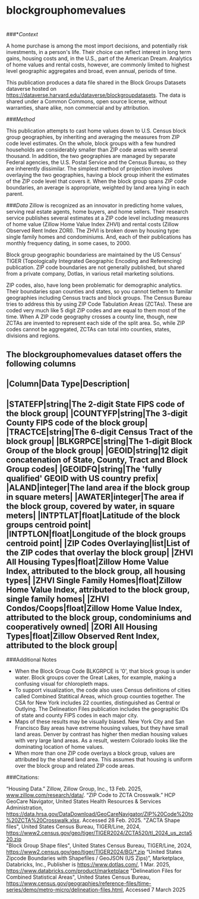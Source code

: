#
# blockgrouphomevalues
#
###**Context*

A home purchase is among the most import decisions, and potentially risk investments, in a person's life. Their choice can reflect interest in long term gains, housing costs and, in the U.S., part of the American Dream. Analytics of home values and rental costs, however, are commonly limited to highest level geographic aggregates and broad, even annual, periods of time.

This publication produces a data file shared in the Block Groups Datasets dataverse hosted on https://dataverse.harvard.edu/dataverse/blockgroupdatasets. The data is shared under a Common Commons, open source license, without warranties, share alike, non commercial and by attribution.

###*Method*

This publication attempts to cast home values down to U.S. Census block group geographies, by inheriting and averaging the measures from ZIP code level estimates. On the whole, block groups with a few hundred households are considerably smaller than ZIP code areas with several thousand. In addition, the two geographies are managed by separate Federal agencies, the U.S. Postal Service and the Census Bureau, so they are  inherently dissimilar. The simplest method of projection involves overlaying the two geographies, having a block group inherit the estimates of the ZIP code level that covers it. When the block group spans ZIP code boundaries, an average is appropriate, weighted by land area lying in each parent. 

###*Data*
Zillow is recognized as an innovator in predicting home values, serving real estate agents, home buyers, and home sellers. Their research service publishes several estimates at a ZIP code level including measures of home value (Zillow Home Value Index ZHVI) and rental costs (Zillow Observed Rent Index ZORI). The ZHVI is broken down by housing type: single family homes and condominiums. And, each of their publications has monthly frequency dating, in some cases, to 2000.
 
Block group geographic boundariess are maintained by the US Census' TIGER (Topologically Integrated Geographic Encoding and Referencing) 
publication. ZIP code boundaries are not generally published, but shared from a private company, Dotlas, in various retail marketing solutions.

ZIP codes, also, have long been problematic for demographic analytics. Their boundaries span counties and states, so you cannot tiethem to familar geographies including Census tracts and block groups. The Census Bureau tries to address this by using ZIP Code Tabulation Areas (ZCTAs). These are coded very much like 5 digit ZIP codes and are equal to them most of the time. When A ZIP code geography crosses a county line, though, new ZCTAs are invented to represent each side of the split area. So, while ZIP codes cannot be aggregated, ZCTAs can total into counties, states, divisions and regions.

The blockgrouphomevalues dataset offers the following columns
---------------------------------------------------------------------------------------------------------------------------------
|Column|Data Type|Description|
---------------------------------------------------------------------------------------------------------------------------------
|STATEFP|string|The 2-digit State FIPS code of the block group|
|COUNTYFP|string|The 3-digit County FIPS code of the block group|
|TRACTCE|string|The 6-digit Census Tract of the block group|
|BLKGRPCE|string|The 1-digit Block Group of the block group|
|GEOID|string|12 digit concatenation of State, County, Tract and Block Group codes|
|GEOIDFQ|string|The 'fully qualified' GEOID with US country prefix|
|ALAND|integer|The land area if the block group in square meters|
|AWATER|integer|The area if the block group, covered by water, in square meters|
|INTPTLAT|float|Latitude of the block groups centroid point|
|INTPTLON|float|Longitude of the block groups centroid point|
|ZIP Codes Overlaying|list|List of the ZIP codes that overlay the block group|
|ZHVI All Housing Types|float|Zillow Home Value Index, attributed to the block group, all housing types|
|ZHVI Single Family Homes|float|Zillow Home Value Index, attributed to the block group, single family homes|
|ZHVI Condos/Coops|float|Zillow Home Value Index, attributed to the block group, condominiums and cooperatively owned|
|ZORI All Housing Types|float|Zillow Observed Rent Index, attributed to the block group|
---------------------------------------------------------------------------------------------------------------------------------
###Additional Notes

 * When the Block Group Code BLKGRPCE is '0', that block group is under water. Block groups cover the Great Lakes, for example, making a confusing visual for chloropleth maps.
 * To support visualization, the code also uses Census definitions of cities called Combined Statitical Areas, which group counties together.  The CSA for New York includes 22 counties, distinguished as Central or Outlying. The Delineation Files publication includes the geographic IDs of state and county FIPS codes in each major city.
 * Maps of these results may be visually biased. New York City and San Francisco Bay areas have extreme housing values, but they have small land areas.  Denver by contrast has higher then median housing values with very large land areas. As a result, western Colorado looks like the dominating location of home values.
 * When more than one ZIP code overlays a block group, values are attributed by the shared land area. This assumes that housing is uniform over the block group and related ZIP code areas.

###Citations:

“Housing Data.” Zillow, Zillow Group, Inc., 13 Feb. 2025, www.zillow.com/research/data/. 
“ZIP Code to ZCTA Crosswalk.” HCP GeoCare Navigator, United States Health Resources & Services Administration, https://data.hrsa.gov/DataDownload/GeoCareNavigator/ZIP%20Code%20to%20ZCTA%20Crosswalk.xlsx. Accessed 28 Feb. 2025. 
"ZACTA Shape files", United States Census Bureau, TIGER/Line, 2024, https://www2.census.gov/geo/tiger/TIGER2024/ZCTA520/tl_2024_us_zcta520.zip	
"Block Group Shape files", United States Census Bureau, TIGER/Line, 2024, https://www2.census.gov/geo/tiger/TIGER2024/BG/*.zip
“United States Zipcode Boundaries with Shapefiles / GeoJSON (US Zips)”, Marketplace, Databricks, Inc., Publisher is https://www.dotlas.com/, 1 Mar. 2025, https://www.databricks.com/product/marketplace
"Delineation Files for Combined Statistical Areas", United States Census Bureau, https://www.census.gov/geographies/reference-files/time-series/demo/metro-micro/delineation-files.html, Accessed 7 March 2025

